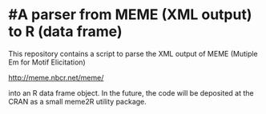 #A parser from MEME (XML output) to R (data frame)
===

This repository contains a script to parse the XML output of MEME (Mutiple Em for Motif Elicitation) 

http://meme.nbcr.net/meme/

into an R data frame object. In the future, the code will be deposited at the CRAN as a small meme2R utility package.